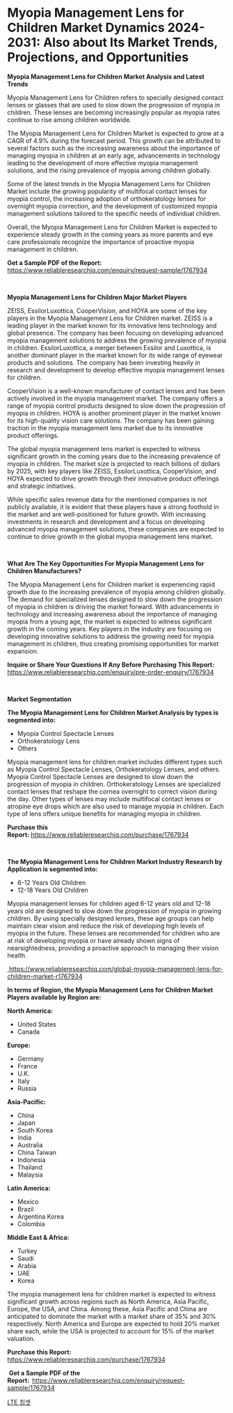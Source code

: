 <p><h1>Myopia Management Lens for Children Market Dynamics 2024-2031: Also about Its Market Trends, Projections, and Opportunities</h1></p><p><strong>Myopia Management Lens for Children Market Analysis and Latest Trends</strong></p>
<p><p>Myopia Management Lens for Children refers to specially designed contact lenses or glasses that are used to slow down the progression of myopia in children. These lenses are becoming increasingly popular as myopia rates continue to rise among children worldwide.</p><p>The Myopia Management Lens for Children Market is expected to grow at a CAGR of 4.9% during the forecast period. This growth can be attributed to several factors such as the increasing awareness about the importance of managing myopia in children at an early age, advancements in technology leading to the development of more effective myopia management solutions, and the rising prevalence of myopia among children globally.</p><p>Some of the latest trends in the Myopia Management Lens for Children Market include the growing popularity of multifocal contact lenses for myopia control, the increasing adoption of orthokeratology lenses for overnight myopia correction, and the development of customized myopia management solutions tailored to the specific needs of individual children.</p><p>Overall, the Myopia Management Lens for Children Market is expected to experience steady growth in the coming years as more parents and eye care professionals recognize the importance of proactive myopia management in children.</p></p>
<p><strong>Get a Sample PDF of the Report:&nbsp;</strong> <a href="https://www.reliableresearchiq.com/enquiry/request-sample/1767934">https://www.reliableresearchiq.com/enquiry/request-sample/1767934</a></p>
<p>&nbsp;</p>
<p><strong>Myopia Management Lens for Children Major Market Players</strong></p>
<p><p>ZEISS, EssilorLuxottica, CooperVision, and HOYA are some of the key players in the Myopia Management Lens for Children market. ZEISS is a leading player in the market known for its innovative lens technology and global presence. The company has been focusing on developing advanced myopia management solutions to address the growing prevalence of myopia in children. EssilorLuxottica, a merger between Essilor and Luxottica, is another dominant player in the market known for its wide range of eyewear products and solutions. The company has been investing heavily in research and development to develop effective myopia management lenses for children.</p><p>CooperVision is a well-known manufacturer of contact lenses and has been actively involved in the myopia management market. The company offers a range of myopia control products designed to slow down the progression of myopia in children. HOYA is another prominent player in the market known for its high-quality vision care solutions. The company has been gaining traction in the myopia management lens market due to its innovative product offerings.</p><p>The global myopia management lens market is expected to witness significant growth in the coming years due to the increasing prevalence of myopia in children. The market size is projected to reach billions of dollars by 2025, with key players like ZEISS, EssilorLuxottica, CooperVision, and HOYA expected to drive growth through their innovative product offerings and strategic initiatives.</p><p>While specific sales revenue data for the mentioned companies is not publicly available, it is evident that these players have a strong foothold in the market and are well-positioned for future growth. With increasing investments in research and development and a focus on developing advanced myopia management solutions, these companies are expected to continue to drive growth in the global myopia management lens market.</p></p>
<p>&nbsp;</p>
<p><strong>What Are The Key Opportunities For Myopia Management Lens for Children Manufacturers?</strong></p>
<p><p>The Myopia Management Lens for Children market is experiencing rapid growth due to the increasing prevalence of myopia among children globally. The demand for specialized lenses designed to slow down the progression of myopia in children is driving the market forward. With advancements in technology and increasing awareness about the importance of managing myopia from a young age, the market is expected to witness significant growth in the coming years. Key players in the industry are focusing on developing innovative solutions to address the growing need for myopia management in children, thus creating promising opportunities for market expansion.</p></p>
<p><strong>Inquire or Share Your Questions If Any Before Purchasing This Report:</strong> <a href="https://www.reliableresearchiq.com/enquiry/pre-order-enquiry/1767934">https://www.reliableresearchiq.com/enquiry/pre-order-enquiry/1767934</a></p>
<p>&nbsp;</p>
<p><strong>Market Segmentation</strong></p>
<p><strong>The Myopia Management Lens for Children Market Analysis by types is segmented into:</strong></p>
<p><ul><li>Myopia Control Spectacle Lenses</li><li>Orthokeratology Lens</li><li>Others</li></ul></p>
<p><p>Myopia management lens for children market includes different types such as Myopia Control Spectacle Lenses, Orthokeratology Lenses, and others. Myopia Control Spectacle Lenses are designed to slow down the progression of myopia in children. Orthokeratology Lenses are specialized contact lenses that reshape the cornea overnight to correct vision during the day. Other types of lenses may include multifocal contact lenses or atropine eye drops which are also used to manage myopia in children. Each type of lens offers unique benefits for managing myopia in children.</p></p>
<p><strong>Purchase this Report:&nbsp;</strong><a href="https://www.reliableresearchiq.com/purchase/1767934">https://www.reliableresearchiq.com/purchase/1767934</a></p>
<p>&nbsp;</p>
<p><strong>The Myopia Management Lens for Children Market Industry Research by Application is segmented into:</strong></p>
<p><ul><li>6-12 Years Old Children</li><li>12-18 Years Old Children</li></ul></p>
<p><p>Myopia management lenses for children aged 6-12 years old and 12-18 years old are designed to slow down the progression of myopia in growing children. By using specially designed lenses, these age groups can help maintain clear vision and reduce the risk of developing high levels of myopia in the future. These lenses are recommended for children who are at risk of developing myopia or have already shown signs of nearsightedness, providing a proactive approach to managing their vision health.</p></p>
<p><a href="https://www.reliableresearchiq.com/global-myopia-management-lens-for-children-market-r1767934">&nbsp;https://www.reliableresearchiq.com/global-myopia-management-lens-for-children-market-r1767934</a></p>
<p><strong>In terms of Region, the Myopia Management Lens for Children Market Players available by Region are:</strong></p>
<p>
    <p> <strong> North America: </strong>
        <ul>
            <li>United States</li>
            <li>Canada</li>
        </ul>
        </p> 
    <p> <strong> Europe: </strong>
        <ul>
            <li>Germany</li>
            <li>France</li>
            <li>U.K.</li>
            <li>Italy</li>
            <li>Russia</li>
        </ul>
        </p> 
    <p> <strong> Asia-Pacific: </strong>
        <ul>
            <li>China</li>
            <li>Japan</li>
            <li>South Korea</li>
            <li>India</li>
            <li>Australia</li>
            <li>China Taiwan</li>
            <li>Indonesia</li>
            <li>Thailand</li>
            <li>Malaysia</li>
        </ul>
        </p> 
    <p> <strong> Latin America: </strong>
        <ul>
            <li>Mexico</li>
            <li>Brazil</li>
            <li>Argentina Korea</li>
            <li>Colombia</li>
        </ul>
        </p> 
    <p> <strong> Middle East & Africa: </strong>
        <ul>
            <li>Turkey</li>
            <li>Saudi</li>
            <li>Arabia</li>
            <li>UAE</li>
            <li>Korea</li>
        </ul>
    </p>
    </p>
<p><p>The myopia management lens for children market is expected to witness significant growth across regions such as North America, Asia Pacific, Europe, the USA, and China. Among these, Asia Pacific and China are anticipated to dominate the market with a market share of 35% and 30% respectively. North America and Europe are expected to hold 20% market share each, while the USA is projected to account for 15% of the market valuation.</p></p>
<p><strong>Purchase this Report: </strong><a href="https://www.reliableresearchiq.com/purchase/1767934">https://www.reliableresearchiq.com/purchase/1767934</a></p>
<p>&nbsp;<strong>Get a Sample PDF of the Report:&nbsp;&nbsp;</strong><a href="https://www.reliableresearchiq.com/enquiry/request-sample/1767934">https://www.reliableresearchiq.com/enquiry/request-sample/1767934</a></p>
<p><strong></strong></p>
<p><p><a href="https://github.com/PercyHagernes9778/Market-Research-Report-List-3/blob/main/183116340181.md">LTE 칩셋</a></p></p>